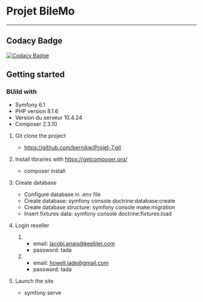 # Projet BileMo
---

## Codacy Badge

[![Codacy Badge](https://app.codacy.com/project/badge/Grade/2f3045ccd80c4ab48f4771405fe2a28f)](https://www.codacy.com/gh/bernikw/Projet-7/dashboard?utm_source=github.com&amp;utm_medium=referral&amp;utm_content=bernikw/Projet-7&amp;utm_campaign=Badge_Grade)

## Getting started

### BUild with
   - Symfony 6.1
   - PHP version 8.1.6
   - Version du serveur 10.4.24
   - Composer 2.3.10

1. Git clone the project
    - https://github.com/bernikw/Projet-7.git

2. Install libraries with https://getcomposer.org/
    - composer install

3. Create database
    - Configure database in .env file
    - Create database: symfony console doctrine:database:create
    - Create database structure: symfony console make:migration
    - Insert fixtures data: symfony console doctrine:fixtures:load

4. Login reseller 

   1)   - email: jacobi.anais@keebler.com  
        - password: tada

   2)   - email: howell.jade@gmail.com
        - password: tada

5. Launch the site
    - symfony serve
